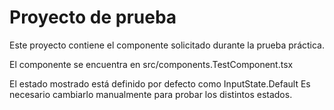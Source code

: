 # Proyecto de prueba

Este proyecto contiene el componente solicitado durante la prueba práctica.

El componente se encuentra en src/components.TestComponent.tsx

El estado mostrado está definido por defecto como InputState.Default
Es necesario cambiarlo manualmente para probar los distintos estados.